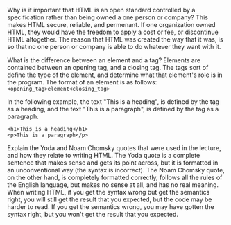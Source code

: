 Why is it important that HTML is an open standard controlled by a specification rather than being owned a one person or company? This makes HTML secure, reliable, and permenant.
If one organization owned HTML, they would have the freedom to apply a cost or fee, or discontinue HTML altogether. The reason that HTML was created the way that it was, is so
that no one person or company is able to do whatever they want with it.

What is the difference between an element and a tag? Elements are contained between an opening tag, and a closing tag. The tags sort of define the type of the element, and
determine what that element's role is in the program.
The format of an element is as follows: ```<opening_tag>element<closing_tag>```

In the following example, the text "This is a heading", is defined by the tag as a heading, and the text "This is a paragraph", is defined by the tag as a paragraph.
```
<h1>This is a heading</h1>
<p>This is a paragraph</p>
```
Explain the Yoda and Noam Chomsky quotes that were used in the lecture, and how they relate to writing HTML. The Yoda quote is a complete sentence that makes sense and gets its point across, but it is
formatted in an unconventional way (the syntax is incorrect). The Noam Chomsky quote, on the other hand, is completely formatted correctly, follows all the rules of the English
language, but makes no sense at all, and has no real meaning. When writing HTML, if you get the syntax wrong but get the semantics right, you will still get the result that you
expected, but the code may be harder to read. If you get the semantics wrong, you may have gotten the syntax right, but you won't get the result that you expected.
